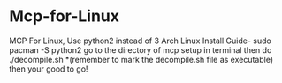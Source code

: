 # Mcp-for-Linux
MCP For Linux, Use python2 instead of 3
Arch Linux Install Guide-
sudo pacman -S python2
go to the directory of mcp setup in terminal
then do ./decompile.sh *(remember to mark the decompile.sh file as executable)
then your good to go!
